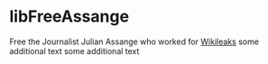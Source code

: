 # libFreeAssange

Free the Journalist Julian Assange who worked for [Wikileaks](https://wikileaks.org)
some additional text
some additional text
